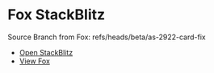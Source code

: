 # Fox StackBlitz

Source Branch from Fox: refs/heads/beta/as-2922-card-fix

- [Open StackBlitz](https://stackblitz.com/github/assecosolutions/fox-stackblitz/tree/ae5b635087c664ab13c431058427b81c8ed20444?terminal=start)
- [View Fox](https://github.com/assecosolutions/fox/tree/aa74f24b6515eb1e12ccb50ee742f8ec96623ac8)
